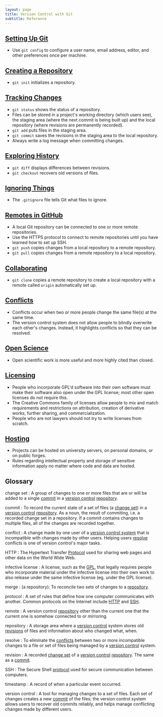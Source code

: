 ```yaml
---
layout: page
title: Version Control with Git
subtitle: Reference
---
```

## [Setting Up Git](02-setup.html)

*   Use `git config` to configure
    a user name, email address, editor, and other preferences once per machine.

## [Creating a Repository](03-create.html)

*   `git init` initializes a repository.

## [Tracking Changes](04-changes.html)

*   `git status` shows the status of a repository.
*   Files can be stored in a project's working directory (which users see),
    the staging area (where the next commit is being built up)
    and the local repository (where revisions are permanently recorded).
*   `git add` puts files in the staging area.
*   `git commit` saves the revisions in the staging area to the local repository.
*   Always write a log message when committing changes.

## [Exploring History](05-history.html)

*   `git diff` displays differences between revisions.
*   `git checkout` recovers old versions of files.

## [Ignoring Things](06-ignore.html)

*   The `.gitignore` file tells Git what files to ignore.

## [Remotes in GitHub](07-github.html)

*   A local Git repository can be connected to one or more remote repositories.
*   Use the HTTPS protocol to connect to remote repositories until you have learned how to set up SSH.
*   `git push` copies changes from a local repository to a remote repository.
*   `git pull` copies changes from a remote repository to a local repository.

## [Collaborating](08-collab.html)

*   `git clone` copies a remote repository to create a local repository
    with a remote called `origin` automatically set up.

## [Conflicts](09-conflict.html)

*   Conflicts occur when two or more people change the same file(s) at the same time.
*   The version control system does not allow people to blindly overwrite each other's changes.
    Instead, it highlights conflicts so that they can be resolved.

## [Open Science](10-open.html)

*   Open scientific work is more useful and more highly cited than closed.

## [Licensing](11-licensing.html)

*   People who incorporate GPL'd software into their own software must
    make their software also open under the GPL license; most other
    open licenses do not require this.
*   The Creative Commons family of licenses allow people to mix and
    match requirements and restrictions on attribution, creation of
    derivative works, further sharing, and commercialization.
*   People who are not lawyers should not try to write licenses from
    scratch.

## [Hosting](12-hosting.html)

*   Projects can be hosted on university servers,
    on personal domains,
    or on public forges.
*   Rules regarding intellectual property and storage of sensitive information apply
    no matter where code and data are hosted.

## Glossary

change set
:   A group of changes to one or more files that are or will be added
    to a single [commit](#commit) in a [version control](#version-control)
    [repository](#repository).

commit
:   To record the current state of a set of files (a [change set](#changeset))
    in a [version control](#version-control) [repository](#repository). As a noun, 
    the result of commiting, i.e. a recorded change set in a repository.
    If a commit contains changes to multiple files,
    all of the changes are recorded together.

conflict
:   A change made by one user of a [version control system](#version-control)
    that is incompatible with changes made by other users.
    Helping users [resolve](#resolve) conflicts
    is one of version control's major tasks.

HTTP
:   The Hypertext Transfer [Protocol](#protocol) used for sharing web pages and other data
    on the World Wide Web.

infective license
:   A license, such as the [GPL](http://opensource.org/licenses/GPL-3.0),
    that legally requires people who incorporate material under the
    infective license
    into their own work to also release under the same infective license
    (eg. under the GPL license).

merge
:   (a repository): To reconcile two sets of changes to a
    [repository](#repository).

protocol
:   A set of rules that define how one computer communicates with another.
    Common protocols on the Internet include [HTTP](#http) and [SSH](#ssh).

remote
:   A version control [repository](#repository) other than the current one
    that the current one is somehow connected to or mirroring.

repository
:   A storage area where a [version control](#version-control) system
    stores old [revisions](#revision) of files and information about who changed what, when.

resolve
:   To eliminate the [conflicts](#conflict) between two or more incompatible changes to a file or set of files
    being managed by a [version control](#version-control) system.

revision
:   A recorded [change set](#change-set) of a [version control](#version-control) 
    [repository](#repository). The same as a [commit](#commit).

SSH
:   The Secure Shell [protocol](#protocol) used for secure communication between computers.

timestamp
:   A record of when a particular event occurred.

version control
:   A tool for managing changes to a set of files.
    Each set of changes creates a new [commit](#commit) of the files;
    the version control system allows users to recover old commits reliably,
    and helps manage conflicting changes made by different users.
